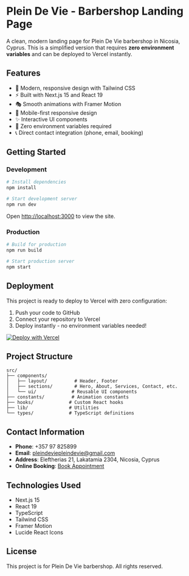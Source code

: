 # Plein De Vie - Barbershop Landing Page

A clean, modern landing page for Plein De Vie barbershop in Nicosia, Cyprus. This is a simplified version that requires **zero environment variables** and can be deployed to Vercel instantly.

## Features

- 🎨 Modern, responsive design with Tailwind CSS
- ⚡ Built with Next.js 15 and React 19
- 🎭 Smooth animations with Framer Motion
- 📱 Mobile-first responsive design
- ✨ Interactive UI components
- 🚀 Zero environment variables required
- 📞 Direct contact integration (phone, email, booking)

## Getting Started

### Development

```bash
# Install dependencies
npm install

# Start development server
npm run dev
```

Open [http://localhost:3000](http://localhost:3000) to view the site.

### Production

```bash
# Build for production
npm run build

# Start production server
npm start
```

## Deployment

This project is ready to deploy to Vercel with zero configuration:

1. Push your code to GitHub
2. Connect your repository to Vercel
3. Deploy instantly - no environment variables needed!

[![Deploy with Vercel](https://vercel.com/button)](https://vercel.com/new)

## Project Structure

```
src/
├── components/
│   ├── layout/          # Header, Footer
│   ├── sections/        # Hero, About, Services, Contact, etc.
│   └── ui/             # Reusable UI components
├── constants/          # Animation constants
├── hooks/             # Custom React hooks
├── lib/               # Utilities
└── types/             # TypeScript definitions
```

## Contact Information

- **Phone**: +357 97 825899
- **Email**: pleindeviepleindevie@gmail.com
- **Address**: Eleftherias 21, Lakatamia 2304, Nicosia, Cyprus
- **Online Booking**: [Book Appointment](https://pleindevie.setmore.com)

## Technologies Used

- Next.js 15
- React 19
- TypeScript
- Tailwind CSS
- Framer Motion
- Lucide React Icons

## License

This project is for Plein De Vie barbershop. All rights reserved.